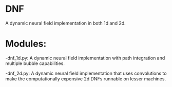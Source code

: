 DNF
===

A dynamic neural field implementation in both 1d and 2d.


Modules:
=======
-dnf_1d.py: A dynamic neural field implementation with path integration and
	multiple bubble capabilities.

-dnf_2d.py: A dynamic neural field implementation that uses convolutions to
	make the computationally expensive 2d DNFs runnable on lesser machines.
